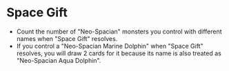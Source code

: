 # Space Gift

*   Count the number of "Neo-Spacian" monsters you control with different names when "Space Gift" resolves.
*   If you control a "Neo-Spacian Marine Dolphin" when "Space Gift" resolves, you will draw 2 cards for it because its name is also treated as "Neo-Spacian Aqua Dolphin".
